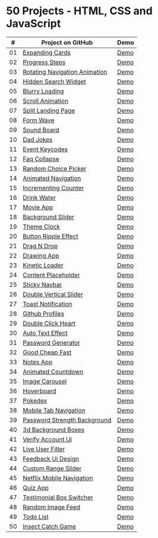 # 50 Projects - HTML, CSS and JavaScript

|  #  |                                                        Project on GitHub                                                              |                                         Demo                                                                                                |
| :-: | ------------------------------------------------------------------------------------------------------------------------------------- | ------------------------------------------------------------------------------------------------------------------------------------------- |
| 01  | [Expanding Cards](https://github.com/Matrix-citizen/50-Projects/tree/master/01%20-%20Expanding%20Cards)                               | [Demo](https://matrix-citizen.online/50%20Projects%20of%20HTML%2C%20CSS%2C%20and%20JavaScript/01%20-%20Expanding%20Cards/)                  |
| 02  | [Progress Steps](https://github.com/Matrix-citizen/50-Projects/tree/master/02%20-%20Progress%20Steps)                                 | [Demo](https://matrix-citizen.online/50%20Projects%20of%20HTML%2C%20CSS%2C%20and%20JavaScript/02%20-%20Progress%20Steps/)                   |
| 03  | [Rotating Navigation Animation](https://github.com/Matrix-citizen/50-Projects/tree/master/03%20-%20Rotating%20Navigation%20Animation) | [Demo](https://matrix-citizen.online/50%20Projects%20of%20HTML%2C%20CSS%2C%20and%20JavaScript/03%20-%20Rotating%20Navigation%20Animation/)  |
| 04  | [Hidden Search Widget](https://github.com/Matrix-citizen/50-Projects/tree/master/04%20-%20Hidden%20Search%20Widget)                   | [Demo](https://matrix-citizen.online/50%20Projects%20of%20HTML%2C%20CSS%2C%20and%20JavaScript/04%20-%20Hidden%20Search%20Widget/)           |
| 05  | [Blurry Loading](https://github.com/Matrix-citizen/50-Projects/tree/master/05%20-%20Blurry%20Loading)                                 | [Demo](https://matrix-citizen.online/50%20Projects%20of%20HTML%2C%20CSS%2C%20and%20JavaScript/05%20-%20Blurry%20Loading/)                   |
| 06  | [Scroll Animation](https://github.com/Matrix-citizen/50-Projects/tree/master/06%20-%20Scroll%20Animation)                             | [Demo](https://matrix-citizen.online/50%20Projects%20of%20HTML%2C%20CSS%2C%20and%20JavaScript/06%20-%20Scroll%20Animation/)                 | 
| 07  | [Split Landing Page](https://github.com/Matrix-citizen/50-Projects/tree/master/07%20-%20Split%20Landing%20Page)                       | [Demo](https://matrix-citizen.online/50%20Projects%20of%20HTML%2C%20CSS%2C%20and%20JavaScript/07%20-%20Split%20Landing%20Page/)             | 
| 08  | [Form Wave](https://github.com/Matrix-citizen/50-Projects/tree/master/08%20-%20Form%20Wave)                                           | [Demo](https://matrix-citizen.online/50%20Projects%20of%20HTML%2C%20CSS%2C%20and%20JavaScript/08%20-%20Form%20Wave/)                        |
| 09  | [Sound Board](https://github.com/Matrix-citizen/50-Projects/tree/master/09%20-%20Sound%20Board)                                       | [Demo](https://matrix-citizen.online/50%20Projects%20of%20HTML%2C%20CSS%2C%20and%20JavaScript/09%20-%20Sound%20Board/)                      |  
| 10  | [Dad Jokes](https://github.com/Matrix-citizen/50-Projects/tree/master/10%20-%20Dad%20Jokes)                                           | [Demo](https://matrix-citizen.online/50%20Projects%20of%20HTML%2C%20CSS%2C%20and%20JavaScript/10%20-%20Dad%20Jokes/)                        |
| 11  | [Event Keycodes](https://github.com/Matrix-citizen/50-Projects/tree/master/11%20-%20Event%20KeyCodes)                                 | [Demo](https://matrix-citizen.online/50%20Projects%20of%20HTML%2C%20CSS%2C%20and%20JavaScript/11%20-%20Event%20KeyCodes/)                   | 
| 12  | [Faq Collapse](https://github.com/Matrix-citizen/50-Projects/tree/master/12%20-%20FAQ%20Collapse)                                     | [Demo](https://matrix-citizen.online/50%20Projects%20of%20HTML%2C%20CSS%2C%20and%20JavaScript/12%20-%20FAQ%20Collapse/)                     |  
| 13  | [Random Choice Picker](https://github.com/Matrix-citizen/50-Projects/tree/master/13%20-%20Random%20Choice%20Picker)                   | [Demo](https://matrix-citizen.online/50%20Projects%20of%20HTML%2C%20CSS%2C%20and%20JavaScript/13%20-%20Random%20Choice%20Picker/)           |
| 14  | [Animated Navigation](https://github.com/Matrix-citizen/50-Projects/tree/master/14%20-%20Animated%20Navigation)                       | [Demo](https://matrix-citizen.online/50%20Projects%20of%20HTML%2C%20CSS%2C%20and%20JavaScript/14%20-%20Animated%20Navigation/)              |
| 15  | [Incrementing Counter](https://github.com/Matrix-citizen/50-Projects/tree/master/15%20-%20Incrementing%20Counter)                     | [Demo](https://matrix-citizen.online/50%20Projects%20of%20HTML%2C%20CSS%2C%20and%20JavaScript/15%20-%20Incrementing%20Counter/)             |
| 16  | [Drink Water](https://github.com/Matrix-citizen/50-Projects/tree/master/16%20-%20Drink%20Water)                                       | [Demo](https://matrix-citizen.online/50%20Projects%20of%20HTML%2C%20CSS%2C%20and%20JavaScript/16%20-%20Drink%20Water/)                      |
| 17  | [Movie App](https://github.com/Matrix-citizen/50-Projects/tree/master/17%20-%20Movie%20App)                                           | [Demo](https://matrix-citizen.online/50%20Projects%20of%20HTML%2C%20CSS%2C%20and%20JavaScript/17%20-%20Movie%20App/)                        |
| 18  | [Background Slider](https://github.com/Matrix-citizen/50-Projects/tree/master/18%20-%20Background%20Slider)                           | [Demo](https://matrix-citizen.online/50%20Projects%20of%20HTML%2C%20CSS%2C%20and%20JavaScript/18%20-%20Background%20Slider/)                |
| 19  | [Theme Clock](https://github.com/Matrix-citizen/50-Projects/tree/master/19%20-%20Theme%20Clock)                                       | [Demo](https://matrix-citizen.online/50%20Projects%20of%20HTML%2C%20CSS%2C%20and%20JavaScript/19%20-%20Theme%20Clock/)                      |
| 20  | [Button Ripple Effect](https://github.com/Matrix-citizen/50-Projects/tree/master/20%20-%20Button%20Ripple%20Effect)                   | [Demo](https://matrix-citizen.online/50%20Projects%20of%20HTML%2C%20CSS%2C%20and%20JavaScript/20%20-%20Button%20Ripple%20Effect/)           |
| 21  | [Drag N Drop](https://github.com/Matrix-citizen/50-Projects/tree/master/21%20-%20Drag%20N%20Drop)                                     | [Demo](https://matrix-citizen.online/50%20Projects%20of%20HTML%2C%20CSS%2C%20and%20JavaScript/21%20-%20Drag%20N%20Drop/)                    |
| 22  | [Drawing App](https://github.com/Matrix-citizen/50-Projects/tree/master/22%20-%20Drawing%20App)                                       | [Demo](https://matrix-citizen.online/50%20Projects%20of%20HTML%2C%20CSS%2C%20and%20JavaScript/22%20-%20Drawing%20App/)                      |
| 23  | [Kinetic Loader](https://github.com/Matrix-citizen/50-Projects/tree/master/23%20-%20Kinetic%20CSS%20Loader)                           | [Demo](https://matrix-citizen.online/50%20Projects%20of%20HTML%2C%20CSS%2C%20and%20JavaScript/23%20-%20Kinetic%20CSS%20Loader/)             | 
| 24  | [Content Placeholder](https://github.com/Matrix-citizen/50-Projects/tree/master/24%20-%20Content%20Placeholder)                       | [Demo](https://matrix-citizen.online/50%20Projects%20of%20HTML%2C%20CSS%2C%20and%20JavaScript/24%20-%20Content%20Placeholder/)              |
| 25  | [Sticky Navbar](https://github.com/Matrix-citizen/50-Projects/tree/master/25%20-%20Sticky%20Navbar)                                   | [Demo](https://matrix-citizen.online/50%20Projects%20of%20HTML%2C%20CSS%2C%20and%20JavaScript/25%20-%20Sticky%20Navbar/)                    |
| 26  | [Double Vertical Slider](https://github.com/Matrix-citizen/50-Projects/tree/master/26%20-%20Double%20Vertical%20Slider)               | [Demo](https://matrix-citizen.online/50%20Projects%20of%20HTML%2C%20CSS%2C%20and%20JavaScript/26%20-%20Double%20Vertical%20Slider/)         |
| 27  | [Toast Notification](https://github.com/Matrix-citizen/50-Projects/tree/master/27%20-%20Toast%20Notification)                         | [Demo](https://matrix-citizen.online/50%20Projects%20of%20HTML%2C%20CSS%2C%20and%20JavaScript/27%20-%20Toast%20Notification/)               |
| 28  | [Github Profiles](https://github.com/Matrix-citizen/50-Projects/tree/master/28%20-%20Github%20Profiles)                               | [Demo](https://matrix-citizen.online/50%20Projects%20of%20HTML%2C%20CSS%2C%20and%20JavaScript/28%20-%20Github%20Profiles/)                  |  
| 29  | [Double Click Heart](https://github.com/Matrix-citizen/50-Projects/tree/master/29%20-%20Double%20Click%20Heart)                       | [Demo](https://matrix-citizen.online/50%20Projects%20of%20HTML%2C%20CSS%2C%20and%20JavaScript/29%20-%20Double%20Heart%20Click/)             |
| 30  | [Auto Text Effect](https://github.com/Matrix-citizen/50-Projects/tree/master/30%20-%20Auto%20Text%20Effect)                           | [Demo](https://matrix-citizen.online/50%20Projects%20of%20HTML%2C%20CSS%2C%20and%20JavaScript/30%20-%20Auto%20Text%20Effect/)               |
| 31  | [Password Generator](https://github.com/Matrix-citizen/50-Projects/tree/master/31%20-%20Password%20Generator)                         | [Demo](https://matrix-citizen.online/50%20Projects%20of%20HTML%2C%20CSS%2C%20and%20JavaScript/31%20-%20Password%20Generator/)               |
| 32  | [Good Cheap Fast](https://github.com/Matrix-citizen/50-Projects/tree/master/32%20-%20Good%2C%20Cheap%2C%20Fast%20Checkboxes)          | [Demo](https://matrix-citizen.online/50%20Projects%20of%20HTML%2C%20CSS%2C%20and%20JavaScript/32%20-%20Good%2C%20Cheap%2C%20Fast%20Checker/)|
| 33  | [Notes App](https://github.com/Matrix-citizen/50-Projects/tree/master/33%20-%20Notes%20App)                                           | [Demo](https://matrix-citizen.online/50%20Projects%20of%20HTML%2C%20CSS%2C%20and%20JavaScript/33%20-%20Notes%20App/)                        |
| 34  | [Animated Countdown](https://github.com/Matrix-citizen/50-Projects/tree/master/34%20-%20Animated%20Countdown)                         | [Demo](https://matrix-citizen.online/50%20Projects%20of%20HTML%2C%20CSS%2C%20and%20JavaScript/34%20-%20Animated%20Countdown/)               |
| 35  | [Image Carousel](https://github.com/Matrix-citizen/50-Projects/tree/master/35%20-%20%20Image%20Carousel)                              | [Demo](https://matrix-citizen.online/50%20Projects%20of%20HTML%2C%20CSS%2C%20and%20JavaScript/35%20-%20Image%20Carousel/)                   |
| 36  | [Hoverboard](https://github.com/Matrix-citizen/50-Projects/tree/master/36%20-%20Hoverboard)                                           | [Demo](https://matrix-citizen.online/50%20Projects%20of%20HTML%2C%20CSS%2C%20and%20JavaScript/36%20-%20Hoverboard/)                         |
| 37  | [Pokedex](https://github.com/Matrix-citizen/50-Projects/tree/master/37%20-%20Pokedex)                                                 | [Demo](https://matrix-citizen.online/50%20Projects%20of%20HTML%2C%20CSS%2C%20and%20JavaScript/37%20-%20Pokedex/)                            |
| 38  | [Mobile Tab Navigation](https://github.com/Matrix-citizen/50-Projects/tree/master/38%20-%20Mobile%20Tab%20Navigation)                 | [Demo](https://matrix-citizen.online/50%20Projects%20of%20HTML%2C%20CSS%2C%20and%20JavaScript/38%20-%20Mobile%20Tab%20Navigation/)          |
| 39  | [Password Strength Background](https://github.com/Matrix-citizen/50-Projects/tree/master/39%20-%20Password%20Strength%20Background)   | [Demo](https://matrix-citizen.online/50%20Projects%20of%20HTML%2C%20CSS%2C%20and%20JavaScript/39%20-%20Password%20Strength%20Background/)   | 
| 40  | [3d Background Boxes](https://github.com/Matrix-citizen/50-Projects/tree/master/40%20-%203D%20Background%20Boxes)                     | [Demo](https://matrix-citizen.online/50%20Projects%20of%20HTML%2C%20CSS%2C%20and%20JavaScript/40%20-%203D%20Background%20Boxes/)            |
| 41  | [Verify Account Ui](https://github.com/Matrix-citizen/50-Projects/tree/master/41%20-%20Verify%20Account%20UI)                         | [Demo](https://matrix-citizen.online/50%20Projects%20of%20HTML%2C%20CSS%2C%20and%20JavaScript/41%20-%20Verify%20Account%20UI/)              |
| 42  | [Live User Filter](https://github.com/Matrix-citizen/50-Projects/tree/master/42%20-%20Live%20User%20Filter)                           | [Demo](https://matrix-citizen.online/50%20Projects%20of%20HTML%2C%20CSS%2C%20and%20JavaScript/42%20-%20Live%20User%20Filter/)               |
| 43  | [Feedback Ui Design](https://github.com/Matrix-citizen/50-Projects/tree/master/43%20-%20Feedback%20UI%20Design)                       | [Demo](https://matrix-citizen.online/50%20Projects%20of%20HTML%2C%20CSS%2C%20and%20JavaScript/43%20-%20Feedback%20UI%20Design/)             |
| 44  | [Custom Range Slider](https://github.com/Matrix-citizen/50-Projects/tree/master/44%20-%20Custom%20Range%20Slider)                     | [Demo](https://matrix-citizen.online/50%20Projects%20of%20HTML%2C%20CSS%2C%20and%20JavaScript/44%20-%20Custom%20Range%20Slider/)            |
| 45  | [Netflix Mobile Navigation](https://github.com/Matrix-citizen/50-Projects/tree/master/45%20-%20Netflix%20Navigation)                  | [Demo](https://matrix-citizen.online/50%20Projects%20of%20HTML%2C%20CSS%2C%20and%20JavaScript/45%20-%20Netflix%20Navigation/)               |
| 46  | [Quiz App](https://github.com/Matrix-citizen/50-Projects/tree/master/46%20-%20Quiz%20App)                                             | [Demo](https://matrix-citizen.online/50%20Projects%20of%20HTML%2C%20CSS%2C%20and%20JavaScript/46%20-%20Quiz%20App/)                         |
| 47  | [Testimonial Box Switcher](https://github.com/Matrix-citizen/50-Projects/tree/master/47%20-%20Testimonial%20Box%20Switcher)           | [Demo](https://matrix-citizen.online/50%20Projects%20of%20HTML%2C%20CSS%2C%20and%20JavaScript/47%20-%20Testimonial%20Box%20Switcher/)       |
| 48  | [Random Image Feed](https://github.com/Matrix-citizen/50-Projects/tree/master/48%20-%20Random%20Image%20Feed)                         | [Demo](https://matrix-citizen.online/50%20Projects%20of%20HTML%2C%20CSS%2C%20and%20JavaScript/48%20-%20Random%20Image%20Feed/)              |
| 49  | [Todo List](https://github.com/Matrix-citizen/50-Projects/tree/master/49%20-%20Todo%20List)                                           | [Demo](https://matrix-citizen.online/50%20Projects%20of%20HTML%2C%20CSS%2C%20and%20JavaScript/49%20-%20Todo%20List/)                        |
| 50  | [Insect Catch Game]()                                                                                                                 | [Demo]()             |












